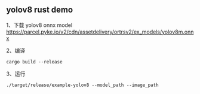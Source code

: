 ## yolov8 rust demo

1、下载 yolov8 onnx model  https://parcel.pyke.io/v2/cdn/assetdelivery/ortrsv2/ex_models/yolov8m.onnx

2、编译

```shell
cargo build --release
```

3、运行

```shell
./target/release/example-yolov8 --model_path --image_path
```


